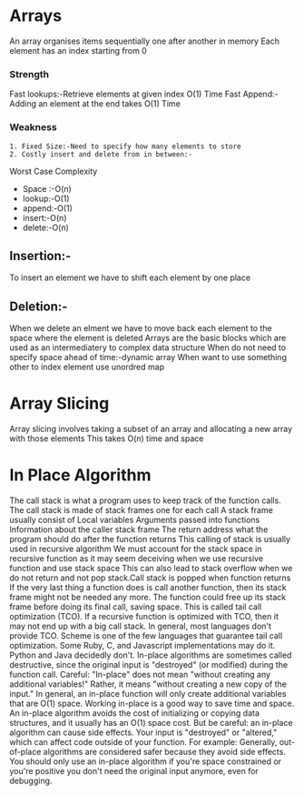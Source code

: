 # Arrays
An array organises items sequentially one after another in memory
Each element has an index starting from 0
### Strength
Fast lookups:-Retrieve elements at given index O(1) Time 
Fast Append:-Adding an element at the end takes O(1) Time
### Weakness

    1. Fixed Size:-Need to specify how many elements to store
    2. Costly insert and delete from in between:-

Worst Case Complexity
- Space :-O(n)
- lookup:-O(1)
- append:-O(1)
- insert:-O(n)
- delete:-O(n)


## Insertion:-
To insert an element we have to shift each element by one place
 
## Deletion:-

When we delete an elment we have to move back each element to the space where the element is deleted
Arrays are the basic blocks which are used as an intermediatery to complex data structure
When do not need to specify space  ahead of time:-dynamic array
When want to use something other to index element use unordred map

# Array Slicing

Array slicing involves taking a subset of an array and allocating a new array with those elements
This takes O(n) time and space

# In Place Algorithm
The call stack is what a program uses to keep track of the function calls. The call stack is made of stack frames one for each call
A stack frame usually consist of 
Local variables
Arguments passed into functions
Information about the caller stack frame 
The return address what the program should do after the function returns 
This calling of stack is usually used in recursive algorithm 
We must account for the stack space in recursive function as it may seem deceiving when we use recursive function and use stack space This can also lead to stack overflow when we do not return and not pop stack.Call stack is popped when function returns
If the very last thing a function does is call another function, then its stack frame might not be needed any more. The function could free up its stack frame before doing its final call, saving space. 
This is called tail call optimization (TCO). If a recursive function is optimized with TCO, then it may not end up with a big call stack. 
In general, most languages don't provide TCO. Scheme is one of the few languages that guarantee tail call optimization. Some Ruby, C, and Javascript implementations may do it. Python and Java decidedly don't. 
In-place algorithms are sometimes called destructive, since the original input is "destroyed" (or modified) during the function call. 
Careful: "In-place" does not mean "without creating any additional variables!" Rather, it means "without creating a new copy of the input." In general, an in-place function will only create additional variables that are O(1) space. 
Working in-place is a good way to save time and space. An in-place algorithm avoids the cost of initializing or copying data structures, and it usually has an O(1) space cost. 
But be careful: an in-place algorithm can cause side effects. Your input is "destroyed" or "altered," which can affect code outside of your function. For example: 
Generally, out-of-place algorithms are considered safer because they avoid side effects. You should only use an in-place algorithm if you're space constrained or you're positive you don't need the original input anymore, even for debugging. 
